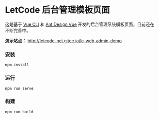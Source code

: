 # LetCode 后台管理模板页面

这是基于 [Vue CLI](https://cli.vuejs.org/zh/)  和 [Ant Design Vue](https://www.antdv.com/) 开发的后台管理系统模板页面，目前还在不断完善中。


**演示站点：** http://letcode-net.gitee.io/lc-web-admin-demo 


### 安装

```
npm install
```

### 运行
```
npm run serve
```

### 构建
```
npm run build
```

